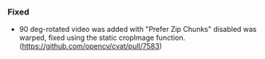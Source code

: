 ### Fixed

- 90 deg-rotated video was added with "Prefer Zip Chunks" disabled 
was warped, fixed using the static cropImage function.
  (<https://github.com/opencv/cvat/pull/7583>)
